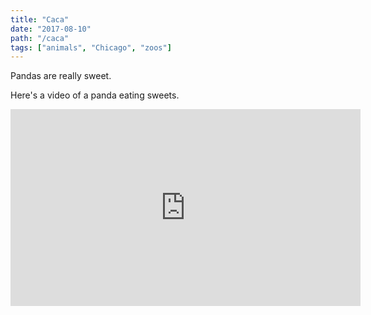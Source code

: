 ```yaml
---
title: "Caca"
date: "2017-08-10"
path: "/caca"
tags: ["animals", "Chicago", "zoos"]
---
```


Pandas are really sweet.

Here's a video of a panda eating sweets.

<iframe width="560" height="315" src="https://www.youtube.com/embed/4n0xNbfJLR8" frameborder="0" allowfullscreen></iframe>